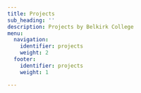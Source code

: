 ```yaml
---
title: Projects
sub_heading: ''
description: Projects by Belkirk College
menu:
  navigation:
    identifier: projects
    weight: 2
  footer:
    identifier: projects
    weight: 1

---
```

